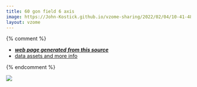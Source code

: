 ```yaml
---
title: 60 gon field 6 axis
image: https://John-Kostick.github.io/vzome-sharing/2022/02/04/10-41-48-60-gon field-6-axis/60-gon field-6-axis.png
layout: vzome
---
```


{% comment %}
 - [***web page generated from this source***][post]
 - [data assets and more info][github]

[post]: <https://John-Kostick.github.io/vzome-sharing/2022/02/04/60-gon field-6-axis-10-41-48.html>
[github]: <https://github.com/John-Kostick/vzome-sharing/tree/main/2022/02/04/10-41-48-60-gon field-6-axis/>
{% endcomment %}

<vzome-viewer style="width: 100%; height: 65vh;"
       src="https://John-Kostick.github.io/vzome-sharing/2022/02/04/10-41-48-60-gon field-6-axis/60-gon field-6-axis.vZome" >
  <img src="https://John-Kostick.github.io/vzome-sharing/2022/02/04/10-41-48-60-gon field-6-axis/60-gon field-6-axis.png" />
</vzome-viewer>